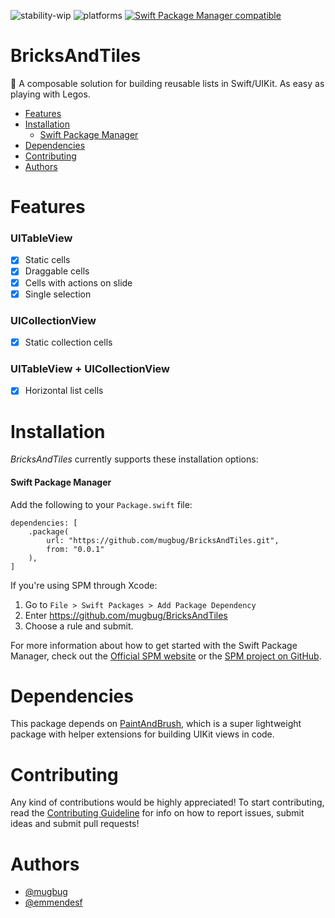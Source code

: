 ![stability-wip](https://img.shields.io/badge/stability-work_in_progress-lightgrey.svg) ![platforms](https://img.shields.io/badge/platforms-iOS-333333.svg) [![Swift Package Manager compatible](https://img.shields.io/badge/Swift%20Package%20Manager-compatible-brightgreen.svg)](https://github.com/apple/swift-package-manager)

# BricksAndTiles

🧱 A composable solution for building reusable lists in Swift/UIKit. As easy as playing with Legos.

- [Features](#features)
- [Installation](#installation)
    - [Swift Package Manager](#swift-package-manager)
- [Dependencies](#dependencies)
- [Contributing](#contributing)
- [Authors](#authors)

# Features
### UITableView
- [x] Static cells
- [x] Draggable cells
- [x] Cells with actions on slide
- [x] Single selection

### UICollectionView
- [x] Static collection cells

### UITableView + UICollectionView
- [x] Horizontal list cells

# Installation

_BricksAndTiles_ currently supports these installation options:

#### Swift Package Manager

Add the following to your `Package.swift` file:

```
dependencies: [
    .package(
        url: "https://github.com/mugbug/BricksAndTiles.git", 
        from: "0.0.1"
    ),
]
```

If you're using SPM through Xcode:

1. Go to `File > Swift Packages > Add Package Dependency` 
2. Enter https://github.com/mugbug/BricksAndTiles
3. Choose a rule and submit.

For more information about how to get started with the Swift Package Manager, check out the [Official SPM website](https://swift.org/package-manager/) or the [SPM project on GitHub](https://github.com/apple/swift-package-manager).

# Dependencies

This package depends on [PaintAndBrush](https://github.com/mugbug/PaintAndBrush), which is a super lightweight package with helper extensions for building UIKit views in code.

# Contributing

Any kind of contributions would be highly appreciated! To start contributing, read the [Contributing Guideline](https://github.com/mugbug/BricksAndTiles/blob/master/CONTRIBUTING.md) for info on how to report issues, submit ideas and submit pull requests!

# Authors

- [@mugbug](https://github.com/mugbug)
- [@emmendesf](https://github.com/emmendesf)
